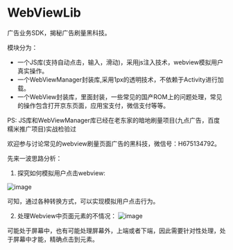 # WebViewLib

广告业务SDK，揭秘广告刷量黑科技。

模块分为：

- 一个JS库(支持自动点击，输入，滑动)，采用js注入技术，webview模拟用户真实操作。
- 一个WebViewManager封装库,采用1px的透明技术，不依赖于Activity进行加载。
- 一个WebView封装库，里面封装，一些常见的国产ROM上的问题处理，常见的操作包含打开京东页面，应用宝支付，微信支付等等。

PS: JS库和WebViewManager库已经在老东家的暗地刷量项目(九点广告，百度糯米推广项目)实战检验过

欢迎参与讨论常见的webview刷量页面广告的黑科技，微信号：H675134792。


先来一波思路分析：

1. 探究如何模拟用户点击webview:

![image](https://github.com/13767004362/WebViewLib/blob/master/picture/webview%E6%A8%A1%E6%8B%9F%E7%94%A8%E6%88%B7%E7%82%B9%E5%87%BB%E5%88%86%E6%9E%90.png)

可知，通过各种转换方式，可以实现模拟用户点击行为。

2. 处理Webview中页面元素的不情况： 
![image](https://github.com/13767004362/WebViewLib/blob/master/picture/WebView%E9%A1%B5%E9%9D%A2%E4%B8%AD%E5%85%83%E7%B4%A0%E4%B8%8D%E5%90%8C%E6%83%85%E5%86%B5%E5%A4%84%E7%90%86.png)

可能处于屏幕中，也有可能处理屏幕外，上端或者下端，因此需要针对性处理，处于屏幕中才能，精确点击到元素。
